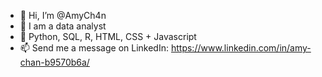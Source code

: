 - 👋 Hi, I’m @AmyCh4n
- 👀 I am a data analyst
- 🌱 Python, SQL, R, HTML, CSS + Javascript
- 📫 Send me a message on LinkedIn: https://www.linkedin.com/in/amy-chan-b9570b6a/
